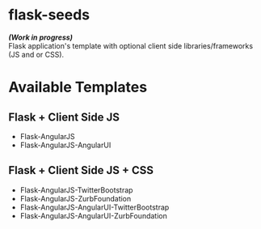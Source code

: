 flask-seeds
===========
***(Work in progress)***  
Flask application's template with optional client side libraries/frameworks (JS and or CSS).  

Available Templates
===================

Flask + Client Side JS
--------------------
+ Flask-AngularJS
+ Flask-AngularJS-AngularUI  

Flask + Client Side JS + CSS
----------------------------
+ Flask-AngularJS-TwitterBootstrap
+ Flask-AngularJS-ZurbFoundation
+ Flask-AngularJS-AngularUI-TwitterBootstrap
+ Flask-AngularJS-AngularUI-ZurbFoundation
